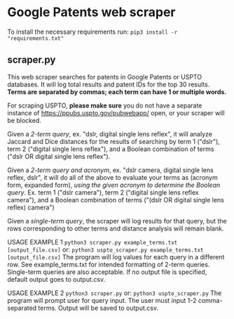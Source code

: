 # Google Patents web scraper

To install the necessary requirements run:
`pip3 install -r "requirements.txt"`

## scraper.py

This web scraper searches for patents in Google Patents or USPTO databases.
It will log total results and patent IDs for the top 30 results.
**Terms are separated by commas; each term can have 1 or multiple words.**

For scraping USPTO, **please make sure** you do not have a separate instance of
https://ppubs.uspto.gov/pubwebapp/ open, or your scraper will be blocked.

Given a *2-term query*, ex. "dslr, digital single lens reflex", it will
analyze Jaccard and Dice distances for the results of searching by term 1
("dslr"), term 2 ("digital single lens reflex"), and a Boolean combination
of terms ("dslr OR digital single lens reflex").

Given a *2-term query and acronym*, ex. "dslr camera, digital single lens reflex,
dslr", it will do all of the above to evaluate your terms as (acronym form,
expanded form), *using the given acronym to determine the Boolean query*.
Ex. term 1 ("dslr camera"), term 2 ("digital single lens reflex camera"), and a
Boolean combination of terms ("(dslr OR digital single lens reflex) camera")

Given a *single-term query*, the scraper will log results for that query, but
the rows corresponding to other terms and distance analysis will remain blank.

USAGE EXAMPLE 1
`python3 scraper.py example_terms.txt [output_file.csv]`
or: `python3 uspto_scraper.py example_terms.txt [output_file.csv]`
The program will log values for each query in a different row.
See example_terms.txt for intended formatting of 2-term queries.
Single-term queries are also acceptable. If no output file
is specified, default output goes to output.csv.

USAGE EXAMPLE 2
`python3 scraper.py`
or: `python3 uspto_scraper.py`
The program will prompt user for query input. The user must input
1-2 comma-separated terms. Output will be saved to output.csv.
